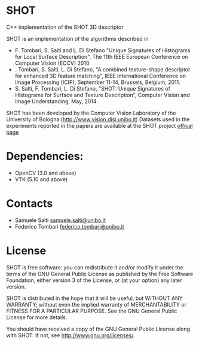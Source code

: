 # SHOT
C++ implementation of the SHOT 3D descriptor
	
SHOT is an implementation of the algorithms described in 
* F. Tombari, S. Salti and L. Di Stefano "Unique Signatures of Histograms for Local Surface Description", The 11th IEEE European Conference on Computer Vision (ECCV) 2010
* . Tombari, S. Salti, L. Di Stefano, "A combined texture-shape descriptor for enhanced 3D feature matching", IEEE International Conference on Image Processing (ICIP), September 11-14, Brussels, Belgium, 2011.
* S. Salti, F. Tombari, L. Di Stefano, "SHOT: Unique Signatures of Histograms for Surface and Texture Description", Computer Vision and Image Understanding, May, 2014.

SHOT has been developed by the Computer Vision Laboratory of the University of Bologna (http://www.vision.disi.unibo.it)
Datasets used in the experiments reported in the papers are available at the SHOT project [offical page](http://vision.disi.unibo.it/research/80-shot)

# Dependencies: 
* OpenCV (3.0 and above)
* VTK (5.10 and above)
	
# Contacts
* Samuele Salti [samuele.salti@unibo.it](mailto:samuele.salti@unibo.it)
* Federico Tombari [federico.tombari@unibo.it](mailto:federico.tombari@unibo.it)

	
# License
SHOT is free software: you can redistribute it and/or modify it under the terms of the GNU General Public License as published by the Free Software Foundation, either version 3 of the License, or (at your option) any later version.

SHOT is distributed in the hope that it will be useful, but WITHOUT ANY WARRANTY; without even the implied warranty of MERCHANTABILITY or FITNESS FOR A PARTICULAR PURPOSE. See the GNU General Public License for more details.

You should have received a copy of the GNU General Public License along with SHOT.  If not, see <http://www.gnu.org/licenses/>.
